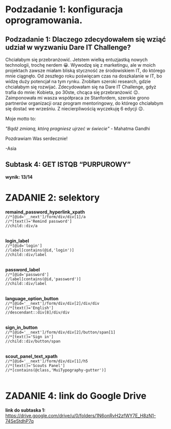 # Podzadanie 1: konfiguracja oprogramowania.
## Podzadanie 1: Dlaczego zdecydowałem się wziąć udział w wyzwaniu Dare IT Challenge?

Chciałabym się przebranżowić. Jetstem wielką entuzjastką nowych technologii, trochę nerdem  😀. Wywodzę się z marketingu, ale w moich projektach zawsze miałam bliską styczność ze środowiskiem IT, do którego mnie ciągnęło. 
Od zeszłego roku poświęcam czas na doszkalanie w IT, bo widzę duży potencjał na tym rynku. Zrobiłam szeroki research, gdzie chciałabym się rozwijać. Zdecydowałam się na Dare IT Challenge, 
gdyż trafia do mnie: Kobieta, po 30ste, chcąca się przebranżowić  😉. Zaimponowała mi wasza współpraca ze Stanfordem, szerokie grono partnerów organizacji oraz program mentoringowy, 
do którego chciałabym się dostać we wrześniu. Z niecierpliwością wyczekuję 6 edycji  😉.

Moje motto to:

*"Bądź zmianą, którą pragniesz ujrzeć w świecie"* - Mahatma Gandhi

Pozdrawiam Was serdecznie!

-Asia

## Subtask 4: GET ISTQB “PURPUROWY”
**wynik: 13/14**


# ZADANIE 2: selektory #

**remaind_password_hyperlink_xpath**<br>
`//*[@id='__next']/form/div/div[1]/a`<br>
`//*[text()='Remind password']`<br>
`//child::div/a`<br><br>


**login_label**<br>
`//*[@id='login']`<br>
`//label[contains(@id,'login')]`<br>
`//child::div/label`<br><br>

**password_label**<br>
`//*[@id='password']`<br>
`//label[contains(@id,'password')]`<br>
`//child::div/label`<br><br>


**language_option_button**<br>
`//*[@id='__next']/form/div/div[2]/div/div`<br>
`//*[text()='English']`<br>
`//descendant::div[8]/div/div`<br><br>


**sign_in_button**<br>
`//*[@id='__next']/form/div/div[2]/button/span[1]`<br>
`//*[text()='Sign in']`<br>
`//child::div/button/span`<br><br>

**scout_panel_text_xpath**<br>
`//*[@id='__next']/form/div/div[1]/h5`<br>
`//*[text()='Scouts Panel']`<br>
`//*[contains(@class,'MuiTypography-gutter')]`<br><br>


# ZADANIE 4: link do Google Drive #

**link do subtaska 1:**<br>
https://drive.google.com/drive/u/0/folders/1N6onRvH2zfWY7E_H8zN1-74SeStdhP7q










